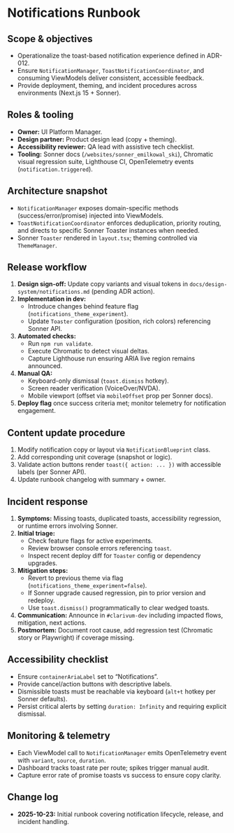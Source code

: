 # Notifications Runbook

## Scope & objectives
- Operationalize the toast-based notification experience defined in ADR-012.
- Ensure `NotificationManager`, `ToastNotificationCoordinator`, and consuming ViewModels deliver consistent, accessible feedback.
- Provide deployment, theming, and incident procedures across environments (Next.js 15 + Sonner).

## Roles & tooling
- **Owner:** UI Platform Manager.
- **Design partner:** Product design lead (copy + theming).
- **Accessibility reviewer:** QA lead with assistive tech checklist.
- **Tooling:** Sonner docs (`/websites/sonner_emilkowal_ski`), Chromatic visual regression suite, Lighthouse CI, OpenTelemetry events (`notification.triggered`).

## Architecture snapshot
- `NotificationManager` exposes domain-specific methods (success/error/promise) injected into ViewModels.
- `ToastNotificationCoordinator` enforces deduplication, priority routing, and directs to specific Sonner Toaster instances when needed.
- Sonner `Toaster` rendered in `layout.tsx`; theming controlled via `ThemeManager`.

## Release workflow
1. **Design sign-off:** Update copy variants and visual tokens in `docs/design-system/notifications.md` (pending ADR action).
2. **Implementation in dev:**
   - Introduce changes behind feature flag (`notifications_theme_experiment`).
   - Update `Toaster` configuration (position, rich colors) referencing Sonner API.
3. **Automated checks:**
   - Run `npm run validate`.
   - Execute Chromatic to detect visual deltas.
   - Capture Lighthouse run ensuring ARIA live region remains announced.
4. **Manual QA:**
   - Keyboard-only dismissal (`toast.dismiss` hotkey).
   - Screen reader verification (VoiceOver/NVDA).
   - Mobile viewport (offset via `mobileOffset` prop per Sonner docs).
5. **Deploy flag** once success criteria met; monitor telemetry for notification engagement.

## Content update procedure
1. Modify notification copy or layout via `NotificationBlueprint` class.
2. Add corresponding unit coverage (snapshot or logic).
3. Validate action buttons render `toast({ action: ... })` with accessible labels (per Sonner API).
4. Update runbook changelog with summary + owner.

## Incident response
1. **Symptoms:** Missing toasts, duplicated toasts, accessibility regression, or runtime errors involving Sonner.
2. **Initial triage:**
   - Check feature flags for active experiments.
   - Review browser console errors referencing `toast`.
   - Inspect recent deploy diff for `Toaster` config or dependency upgrades.
3. **Mitigation steps:**
   - Revert to previous theme via flag (`notifications_theme_experiment=false`).
   - If Sonner upgrade caused regression, pin to prior version and redeploy.
   - Use `toast.dismiss()` programmatically to clear wedged toasts.
4. **Communication:** Announce in `#clarivum-dev` including impacted flows, mitigation, next actions.
5. **Postmortem:** Document root cause, add regression test (Chromatic story or Playwright) if coverage missing.

## Accessibility checklist
- Ensure `containerAriaLabel` set to “Notifications”.
- Provide cancel/action buttons with descriptive labels.
- Dismissible toasts must be reachable via keyboard (`alt+t` hotkey per Sonner defaults).
- Persist critical alerts by setting `duration: Infinity` and requiring explicit dismissal.

## Monitoring & telemetry
- Each ViewModel call to `NotificationManager` emits OpenTelemetry event with `variant`, `source`, `duration`.
- Dashboard tracks toast rate per route; spikes trigger manual audit.
- Capture error rate of promise toasts vs success to ensure copy clarity.

## Change log
- **2025-10-23:** Initial runbook covering notification lifecycle, release, and incident handling.
